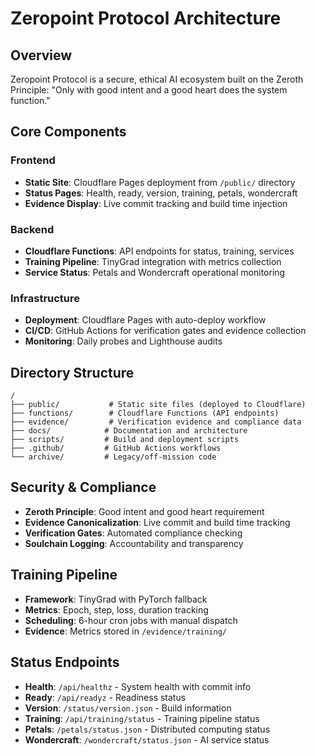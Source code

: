 # Zeropoint Protocol Architecture

## Overview
Zeropoint Protocol is a secure, ethical AI ecosystem built on the Zeroth Principle: "Only with good intent and a good heart does the system function."

## Core Components

### Frontend
- **Static Site**: Cloudflare Pages deployment from `/public/` directory
- **Status Pages**: Health, ready, version, training, petals, wondercraft
- **Evidence Display**: Live commit tracking and build time injection

### Backend
- **Cloudflare Functions**: API endpoints for status, training, services
- **Training Pipeline**: TinyGrad integration with metrics collection
- **Service Status**: Petals and Wondercraft operational monitoring

### Infrastructure
- **Deployment**: Cloudflare Pages with auto-deploy workflow
- **CI/CD**: GitHub Actions for verification gates and evidence collection
- **Monitoring**: Daily probes and Lighthouse audits

## Directory Structure
```
/
├── public/           # Static site files (deployed to Cloudflare)
├── functions/        # Cloudflare Functions (API endpoints)
├── evidence/         # Verification evidence and compliance data
├── docs/            # Documentation and architecture
├── scripts/         # Build and deployment scripts
├── .github/         # GitHub Actions workflows
└── archive/         # Legacy/off-mission code
```

## Security & Compliance
- **Zeroth Principle**: Good intent and good heart requirement
- **Evidence Canonicalization**: Live commit and build time tracking
- **Verification Gates**: Automated compliance checking
- **Soulchain Logging**: Accountability and transparency

## Training Pipeline
- **Framework**: TinyGrad with PyTorch fallback
- **Metrics**: Epoch, step, loss, duration tracking
- **Scheduling**: 6-hour cron jobs with manual dispatch
- **Evidence**: Metrics stored in `/evidence/training/`

## Status Endpoints
- **Health**: `/api/healthz` - System health with commit info
- **Ready**: `/api/readyz` - Readiness status
- **Version**: `/status/version.json` - Build information
- **Training**: `/api/training/status` - Training pipeline status
- **Petals**: `/petals/status.json` - Distributed computing status
- **Wondercraft**: `/wondercraft/status.json` - AI service status
